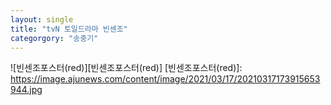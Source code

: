 ```yaml
---
layout: single
title: "tvN 토일드라마 빈센조"
categorgory: "송중기"
---
```



![빈센조포스터(red)][빈센조포스터(red)]
[빈센조포스터(red)]: https://image.ajunews.com/content/image/2021/03/17/20210317173915653944.jpg
